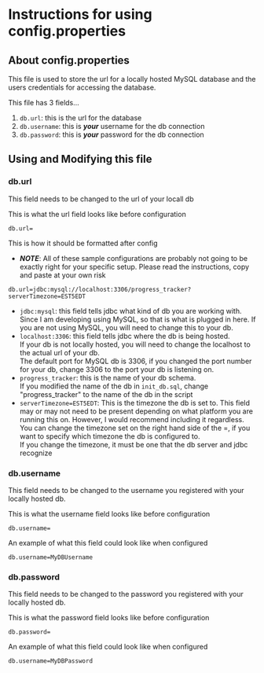 # Instructions for using config.properties

## About config.properties

This file is used to store the url for a locally hosted MySQL database and the users credentials for accessing the database.

This file has 3 fields...

1. `db.url`: this is the url for the database
2. `db.username`: this is ***your*** username for the db connection
3. `db.password`: this is ***your*** password for the db connection

## Using and Modifying this file

### db.url

This field needs to be changed to the url of your locall db

This is what the url field looks like before configuration

```config
db.url=
```

This is how it should be formatted after config

- ***NOTE***: All of these sample configurations are probably not going to be exactly right for your specific setup. Please read the instructions, copy and paste at your own risk

```config
db.url=jdbc:mysql://localhost:3306/progress_tracker?serverTimezone=EST5EDT
```

- `jdbc:mysql`: this field tells jdbc what kind of db you are working with.  
    Since I am developing using MySQL, so that is what is plugged in here. If you are not using MySQL, you will need to change this to your db.
- `localhost:3306`: this field tells jdbc where the db is being hosted.  
    If your db is not locally hosted, you will need to change the localhost to the actual url of your db.  
    The default port for MySQL db is 3306, if you changed the port number for your db, change 3306 to the port your db is listening on.
- `progress_tracker`: this is the name of your db schema.  
    If you modified the name of the db in `init_db.sql`, change "progress_tracker" to the name of the db in the script
- `serverTimezone=EST5EDT`: This is the timezone the db is set to.
    This field may or may not need to be present depending on what platform you are running this on. However, I would recommend including it regardless.  
    You can change the timezone set on the right hand side of the =, if you want to specify which timezone the db is configured to.  
    If you change the timezone, it must be one that the db server and jdbc recognize

### db.username

This field needs to be changed to the username you registered with your locally hosted db.

This is what the username field looks like before configuration

```properties
db.username=
```

An example of what this field could look like when configured

```properties
db.username=MyDBUsername
```

### db.password

This field needs to be changed to the password you registered with your locally hosted db.  

This is what the password field looks like before configuration

```properties
db.password=
```

An example of what this field could look like when configured

```properties
db.username=MyDBPassword
```
